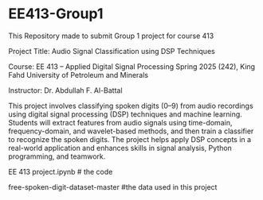# EE413-Group1
This Repository made to submit Group 1 project for course 413

Project Title:
Audio Signal Classification using DSP Techniques

Course:
EE 413 – Applied Digital Signal Processing
Spring 2025 (242), King Fahd University of Petroleum and Minerals

Instructor:
Dr. Abdullah F. Al-Battal

This project involves classifying spoken digits (0–9) from audio recordings using digital signal processing (DSP) techniques and machine learning. Students will extract features from audio signals using time-domain, frequency-domain, and wavelet-based methods, and then train a classifier to recognize the spoken digits. The project helps apply DSP concepts in a real-world application and enhances skills in signal analysis, Python programming, and teamwork.

EE 413 project.ipynb   # the code 

free-spoken-digit-dataset-master  #the data used in this project
